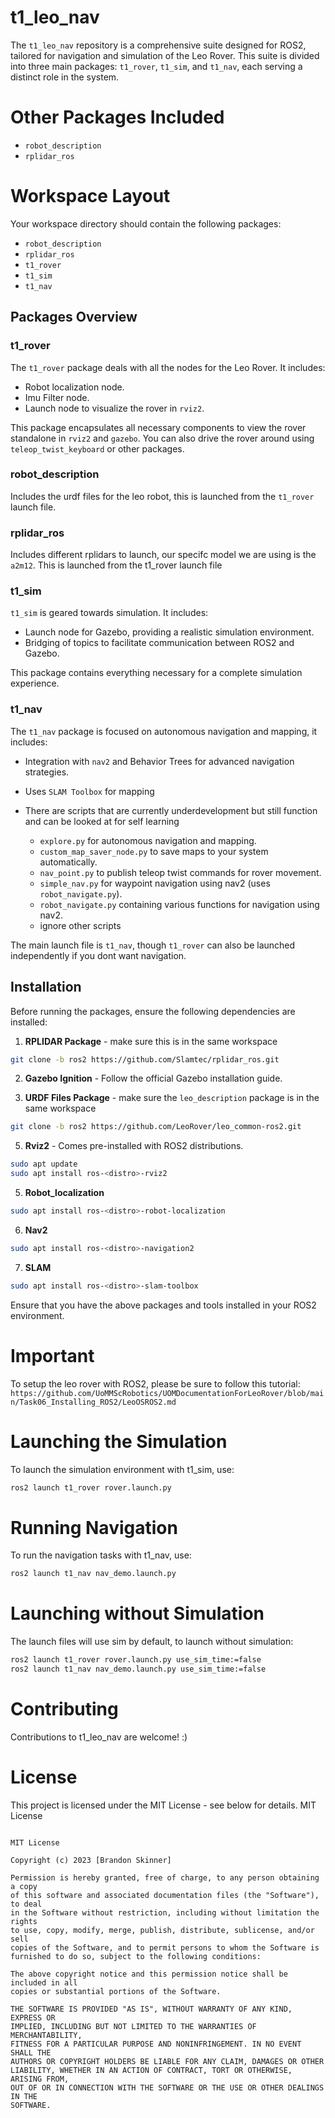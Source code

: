# t1_leo_nav

The `t1_leo_nav` repository is a comprehensive suite designed for ROS2, tailored for navigation and simulation of the Leo Rover. This suite is divided into three main packages: `t1_rover`, `t1_sim`, and `t1_nav`, each serving a distinct role in the system.

# Other Packages Included
- `robot_description`
- `rplidar_ros`

# Workspace Layout
Your workspace directory should contain the following packages:
- `robot_description`
- `rplidar_ros`
- `t1_rover`
- `t1_sim`
- `t1_nav`


## Packages Overview

### t1_rover

The `t1_rover` package deals with all the nodes for the Leo Rover. It includes:

- Robot localization node.
- Imu Filter node.
- Launch node to visualize the rover in `rviz2`.

This package encapsulates all necessary components to view the rover standalone in `rviz2` and `gazebo`.
You can also drive the rover around using `teleop_twist_keyboard` or other packages.

### robot_description

Includes the urdf files for the leo robot, this is launched from the `t1_rover` launch file.

### rplidar_ros

Includes different rplidars to launch, our specifc model we are using is the `a2m12`. This is launched from the t1_rover launch file

### t1_sim

`t1_sim` is geared towards simulation. It includes:

- Launch node for Gazebo, providing a realistic simulation environment.
- Bridging of topics to facilitate communication between ROS2 and Gazebo.

This package contains everything necessary for a complete simulation experience.

### t1_nav

The `t1_nav` package is focused on autonomous navigation and mapping, it includes:

- Integration with `nav2` and Behavior Trees for advanced navigation strategies.
- Uses `SLAM Toolbox` for mapping

- There are scripts that are currently underdevelopment but still function and can be looked at for self learning
  - `explore.py` for autonomous navigation and mapping.
  - `custom_map_saver_node.py` to save maps to your system automatically.
  - `nav_point.py` to publish teleop twist commands for rover movement.
  - `simple_nav.py` for waypoint navigation using nav2 (uses `robot_navigate.py`).
  - `robot_navigate.py` containing various functions for navigation using nav2.
  - ignore other scripts

The main launch file is `t1_nav`, though `t1_rover` can also be launched independently if you dont want navigation.

## Installation

Before running the packages, ensure the following dependencies are installed:

1. **RPLIDAR Package** - make sure this is in the same workspace

```bash
git clone -b ros2 https://github.com/Slamtec/rplidar_ros.git
```

2. **Gazebo Ignition** - Follow the official Gazebo installation guide.

3. **URDF Files Package** - make sure the `leo_description` package is in the same workspace

```bash
git clone -b ros2 https://github.com/LeoRover/leo_common-ros2.git
```

5. **Rviz2** - Comes pre-installed with ROS2 distributions.
```bash
sudo apt update
sudo apt install ros-<distro>-rviz2
```

5. **Robot_localization**
```bash
sudo apt install ros-<distro>-robot-localization
```

6. **Nav2**
```bash
sudo apt install ros-<distro>-navigation2
```

7. **SLAM**
```bash
sudo apt install ros-<distro>-slam-toolbox
```

Ensure that you have the above packages and tools installed in your ROS2 environment.

# Important
To setup the leo rover with ROS2, please be sure to follow this tutorial: `https://github.com/UoMMScRobotics/UOMDocumentationForLeoRover/blob/main/Task06_Installing_ROS2/LeoOSROS2.md`

# Launching the Simulation

To launch the simulation environment with t1_sim, use:

```bash
ros2 launch t1_rover rover.launch.py
```

# Running Navigation

To run the navigation tasks with t1_nav, use:
```bash
ros2 launch t1_nav nav_demo.launch.py
```

# Launching without Simulation
The launch files will use sim by default, to launch without simulation:

```bash
ros2 launch t1_rover rover.launch.py use_sim_time:=false
ros2 launch t1_nav nav_demo.launch.py use_sim_time:=false
```

# Contributing

Contributions to t1_leo_nav are welcome! :)

# License

This project is licensed under the MIT License - see below for details.
MIT License

```

MIT License

Copyright (c) 2023 [Brandon Skinner]

Permission is hereby granted, free of charge, to any person obtaining a copy
of this software and associated documentation files (the "Software"), to deal
in the Software without restriction, including without limitation the rights
to use, copy, modify, merge, publish, distribute, sublicense, and/or sell
copies of the Software, and to permit persons to whom the Software is
furnished to do so, subject to the following conditions:

The above copyright notice and this permission notice shall be included in all
copies or substantial portions of the Software.

THE SOFTWARE IS PROVIDED "AS IS", WITHOUT WARRANTY OF ANY KIND, EXPRESS OR
IMPLIED, INCLUDING BUT NOT LIMITED TO THE WARRANTIES OF MERCHANTABILITY,
FITNESS FOR A PARTICULAR PURPOSE AND NONINFRINGEMENT. IN NO EVENT SHALL THE
AUTHORS OR COPYRIGHT HOLDERS BE LIABLE FOR ANY CLAIM, DAMAGES OR OTHER
LIABILITY, WHETHER IN AN ACTION OF CONTRACT, TORT OR OTHERWISE, ARISING FROM,
OUT OF OR IN CONNECTION WITH THE SOFTWARE OR THE USE OR OTHER DEALINGS IN THE
SOFTWARE.

```

